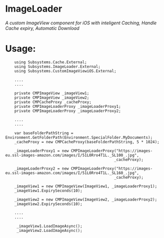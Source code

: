 # ImageLoader
*A custom ImageView component for iOS with inteligent Caching, Handle Cache expiry, Automatic Download*

# Usage:

        using Subsystems.Cache.External;
        using Subsystems.ImageLoader.External;
        using Subsystems.CustomImageViewiOS.External;
        
        ....
        ....
        
        private CMPImageView _imageView1;
        private CMPImageView _imageView2;
        private CMPCacheProxy _cacheProxy;
        private CMPImageLoaderProxy _imageLoaderProxy1;
        private CMPImageLoaderProxy _imageLoaderProxy2;
            
        ....
        ....
        
        var baseFolderPathString = Environment.GetFolderPath(Environment.SpecialFolder.MyDocuments);
        _cacheProxy = new CMPCacheProxy(baseFolderPathString, 5 * 1024);

        _imageLoaderProxy1 = new CMPImageLoaderProxy("https://images-eu.ssl-images-amazon.com/images/I/51L0Rro4T1L._SL100_.jpg",
                                                    _cacheProxy);

        _imageLoaderProxy2 = new CMPImageLoaderProxy("https://images-eu.ssl-images-amazon.com/images/I/51L0Rro4T1L._SL160_.jpg",
                                                    _cacheProxy);
                                                    
        _imageView1 = new CMPImageView(ImageView1, _imageLoaderProxy1);
        _imageView1.ExpirySeconds(10);

        _imageView2 = new CMPImageView(ImageView2, _imageLoaderProxy2);
        _imageView2.ExpirySeconds(10);
        
        ....
        ....
        
         _imageView1.LoadImageAsync();
         _imageView2.LoadImageAsync();
        
        
